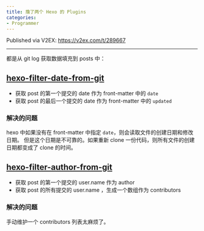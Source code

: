 ```yaml
---
title: 撸了两个 Hexo 的 Plugins
categories:
- Programmer
---
```


Published via V2EX: https://v2ex.com/t/289667

---

都是从 git log 获取数据填充到 posts 中：

## [hexo-filter-date-from-git]( https://github.com/xcatliu/hexo-filter-date-from-git)

- 获取 post 的第一个提交的 date 作为 front-matter 中的 `date`
- 获取 post 的最后一个提交的 date 作为 front-matter 中的 `updated`

### 解决的问题

hexo 中如果没有在 front-matter 中指定 `date`，则会读取文件的创建日期和修改日期。
但是这个日期是不可靠的。如果重新 clone 一份代码，则所有文件的创建日期都变成了 clone 的时间。

## [hexo-filter-author-from-git]( https://github.com/xcatliu/hexo-filter-author-from-git)

- 获取 post 的第一个提交的 user.name 作为 author
- 获取 post 的所有提交的 user.name ，生成一个数组作为 contributors

### 解决的问题

手动维护一个 contributors 列表太麻烦了。
